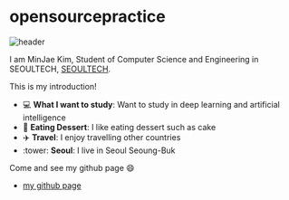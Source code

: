 # opensourcepractice
![header](https://capsule-render.vercel.app/api?type=waving&color=auto&height=200&section=header&text=MinJae%20Kim&fontSize=32)

I am MinJae Kim, Student of Computer Science and Engineering in SEOULTECH, [SEOULTECH](https://en.seoultech.ac.kr/).

This is my introduction!
* :computer: **What I want to study**: Want to study in deep learning and artificial intelligence 
* :cake: **Eating Dessert**: I like eating dessert such as cake 
* :airplane: **Travel**: I enjoy travelling other countries
* :tower: **Seoul**: I live in Seoul Seoung-Buk

Come and see my github page :smile:
* [my github page](https://github.com/kim400im)